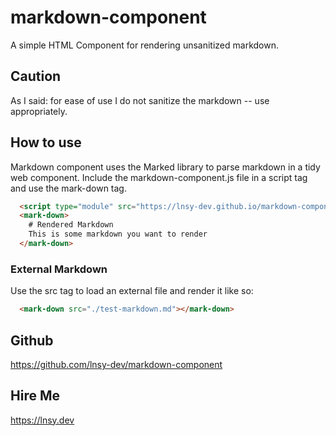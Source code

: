 # markdown-component
A simple HTML Component for rendering unsanitized markdown.

## Caution
As I said: for ease of use I do not sanitize the markdown -- use appropriately. 

## How to use

Markdown component uses the Marked library to parse markdown in a tidy web component. Include the markdown-component.js file in a script tag and use the mark-down tag. 

```html
  <script type="module" src="https://lnsy-dev.github.io/markdown-component/dist/mark-down-component.min.js"></script>
  <mark-down>
    # Rendered Markdown 
    This is some markdown you want to render
  </mark-down>
``` 

### External Markdown

Use the src tag to load an external file and render it like so: 


```html
  <mark-down src="./test-markdown.md"></mark-down>
```

## Github

https://github.com/lnsy-dev/markdown-component

## Hire Me 

https://lnsy.dev


